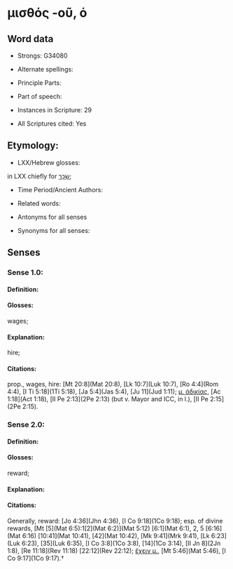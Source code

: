 # μισθός -οῦ, ὁ

<!-- Status: S2=NeedsEdits -->
<!-- Lexica used for edits:   -->

## Word data

* Strongs: G34080

* Alternate spellings:



* Principle Parts: 


* Part of speech: 


* Instances in Scripture: 29

* All Scriptures cited: Yes

## Etymology: 


* LXX/Hebrew glosses: 

in LXX chiefly for [שָׂכָר](//en-uhl/H7939);

* Time Period/Ancient Authors: 


* Related words: 

* Antonyms for all senses

* Synonyms for all senses: 


## Senses 


### Sense  1.0: 

#### Definition: 

#### Glosses: 

wages; 

#### Explanation: 

hire; 

#### Citations: 

prop., wages, hire: [Mt 20:8](Mat 20:8), [Lk 10:7](Luk 10:7), [Ro 4:4](Rom 4:4), [I Ti 5:18](1Ti 5:18), [Ja 5:4](Jas 5:4), [Ju 11](Jud 1:11); [μ. ἀδικίας](), [Ac 1:18](Act 1:18), [II Pe 2:13](2Pe 2:13) (but v. Mayor and ICC, in l.), [II Pe 2:15](2Pe 2:15).

### Sense  2.0: 

#### Definition: 

#### Glosses: 

reward; 

#### Explanation: 


#### Citations: 

Generally, reward: [Jo 4:36](Jhn 4:36), [I Co 9:18](1Co 9:18); esp. of divine rewards, [Mt [5](Mat 6:5):1[2](Mat 6:2)](Mat 5:12) [6:1](Mat 6:1), 2, 5 [6:16](Mat 6:16) [10:41](Mat 10:41), [42](Mat 10:42), [Mk 9:41](Mrk 9:41), [Lk 6:23](Luk 6:23), [35](Luk 6:35), [I Co 3:8](1Co 3:8), [14](1Co 3:14), [II Jn 8](2Jn 1:8), [Re 11:18](Rev 11:18) [22:12](Rev 22:12); [ἔχειν μ.](), [Mt 5:46](Mat 5:46), [I Co 9:17](1Co 9:17).†

